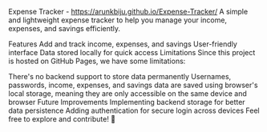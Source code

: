 Expense Tracker - https://arunkbiju.github.io/Expense-Tracker/
A simple and lightweight expense tracker to help you manage your income, expenses, and savings efficiently.

Features
Add and track income, expenses, and savings
User-friendly interface
Data stored locally for quick access
Limitations
Since this project is hosted on GitHub Pages, we have some limitations:

There's no backend support to store data permanently
Usernames, passwords, income, expenses, and savings data are saved using browser's local storage, meaning they are only accessible on the same device and browser
Future Improvements
Implementing backend storage for better data persistence
Adding authentication for secure login across devices
Feel free to explore and contribute! 🚀








